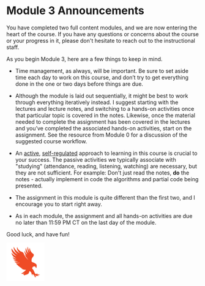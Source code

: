 # Module 3 Announcements

You have completed two full content modules, and we are now entering the heart
of the course. If you have any questions or concerns about the course or your
progress in it, please don't hesitate to reach out to the instructional staff.

As you begin Module 3, here are a few things to keep in mind.

- Time management, as always, will be important. Be sure to set aside time each
  day to work on this course, and don’t try to get everything done in the one or
  two days before things are due.

- Although the module is laid out sequentially, it might be best to work through
  everything iteratively instead. I suggest starting with the lectures and
  lecture notes, and switching to a hands-on activities once that particular
  topic is covered in the notes. Likewise, once the material needed to complete
  the assignment has been covered in the lectures and you’ve completed the
  associated hands-on activities, start on the assignment. See the resource from
  Module 0 for a discussion of the suggested course workflow.

- An [active](https://en.wikipedia.org/wiki/Active_learning),
  [self-regulated](https://en.wikipedia.org/wiki/Self-regulated_learning)
  approach to learning in this course is crucial to your success. The passive
  activities we typically associate with "studying" (attendance, reading,
  listening, watching) are necessary, but they are not sufficient. For example:
  Don't just read the notes, **do** the notes - actually implement in code the
  algorithms and partial code being presented. 

- The assignment in this module is quite different than the first two, and I
  encourage you to start right away.

- As in each module, the assignment and all hands-on activities are due no later
  than 11:59 PM CT on the last day of the module.

Good luck, and have fun!

<img src="../../img/eagle.jpg" width="100">

